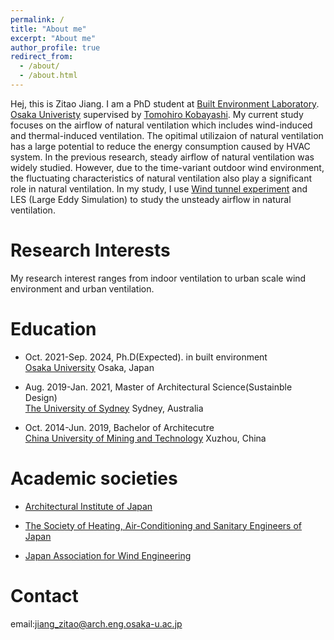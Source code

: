 ```yaml
---
permalink: /
title: "About me"
excerpt: "About me"
author_profile: true
redirect_from: 
  - /about/
  - /about.html
---
```

Hej, this is Zitao Jiang. I am a PhD student at [Built Environment Laboratory](http://www.arch.eng.osaka-u.ac.jp/~labo4/index-j.html). [Osaka Univeristy](https://www.osaka-u.ac.jp/en) supervised by [Tomohiro Kobayashi](https://rd.iai.osaka-u.ac.jp/en/a0d52d227d6f65e8.html). My current study focuses on the airflow of natural ventilation which includes wind-induced and thermal-induced ventilation. The opitimal utilizaion of natural ventilation has a large potential to reduce the energy consumption caused by HVAC system. In the previous research, steady airflow of natural ventilation was widely studied. However, due to the time-variant outdoor wind environment, the fluctuating characteristics of natural ventilation also play a significant role in natural ventilation. In my study, I use [Wind tunnel experiment](http://www.juf.eng.osaka-u.ac.jp/wt/index.html) and LES (Large Eddy Simulation) to study the unsteady airflow in natural ventilation. 


Research Interests
======
My research interest ranges from indoor ventilation to urban scale wind environment and urban ventilation.

Education
======
- Oct. 2021-Sep. 2024, Ph.D(Expected). in built environment <br>
[Osaka University](https://www.osaka-u.ac.jp/en) Osaka, Japan

- Aug. 2019-Jan. 2021, Master of Architectural Science(Sustainble Design)<br>
[The University of Sydney](https://www.sydney.edu.au/) Sydney, Australia 

- Oct. 2014-Jun. 2019, Bachelor of Architecutre<br>
[China University of Mining and Technology](https://global.cumt.edu.cn/) Xuzhou, China

Academic societies
======
- [Architectural Institute of Japan](http://www.iis.u-tokyo.ac.jp/~kkmt/profile.html)

- [The Society of Heating, Air-Conditioning and Sanitary Engineers of Japan](http://www.shasej.org/)

- [Japan Association for Wind Engineering](https://www.jawe.jp/en/)

Contact
======
email:jiang_zitao@arch.eng.osaka-u.ac.jp